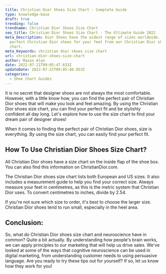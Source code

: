 ```yaml
---
title: Christian Dior Shoes Size Chart - Complete Guide
type: knowledge-base
draft: true
trending: false
trendname: Christian Dior Shoes Size Chart
seo_title: Christian Dior Shoes Size Chart - The Ultimate Guide 2022
meta_Description: Dior Shoes have the widest range of sizes worldwide. Find the
  perfect Christian Dior shoes for your feet from our Christian Dior shoe size
  chart.
meta_Keywords: christian dior shoes size chart
url: christian-dior-shoes-size-chart
author: Mason Alan
date: 2022-07-21T09:05:47.633Z
updateDate: 2022-07-21T09:05:46.953Z
categories:
  - Shoe Chart Guides
---
```

It is no secret that designer shoes are not always the most comfortable. However, with a little know how, you can find the perfect pair of Christian Dior shoes that will make you look and feel amazing. By using the Christian Dior shoes size chart, you can find your perfect fit and be stylishly confident all day long. Let's explore how to use the size chart to find your dream pair of designer shoes! 

When it comes to finding the perfect pair of Christian Dior shoes, size is everything. By using the size chart, you can easily find your perfect fit.

## **How To Use Christian Dior Shoes Size Chart?**

All Christian Dior shoes have a size chart on the inside flap of the shoe box. You can also find this information on ChristianDior.com.

The Christian Dior shoes size chart lists both European and US sizes. It also includes a measurement guide to help you find your correct size. Always measure your feet in centimetres, as this is the metric system that Christian Dior uses. To convert centimetres to inches, divide by 2.54.

If you're not sure which size to order, it's best to choose the larger size. Christian Dior shoes tend to run small, especially in the heel area.

## **Conclusion:**

So, what do Christian Dior shoes size chart and neuroscience have in common? Quite a bit actually. By understanding how people's brain works, we can apply principles to our marketing that will help us drive sales. We've looked at some of the ways that cognitive neuroscience can be used in digital marketing, from understanding customer needs to using persuasive language. Are you ready to try these tips out for yourself? If so, let us know how they work for you!